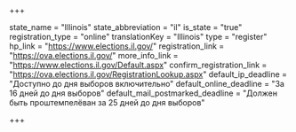 +++

state_name = "Illinois"
state_abbreviation = "il"
is_state = "true"
registration_type = "online"
translationKey = "Illinois"
type = "register"
hp_link = "https://www.elections.il.gov/"
registration_link = "https://ova.elections.il.gov/"
more_info_link = "https://www.elections.il.gov/Default.aspx"
confirm_registration_link = "https://ova.elections.il.gov/RegistrationLookup.aspx"
default_ip_deadline = "Доступно до дня выборов включительно"
default_online_deadline = "За 16 дней до дня выборов"
default_mail_postmarked_deadline = "Должен быть проштемпелёван за 25 дней до дня выборов"

+++